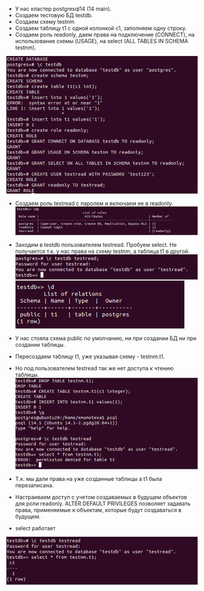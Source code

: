 * У нас кластер postgresql14 (14 main).
* Cоздаем тестовую БД testdb.
* Создаем схему testnm
* Создаем таблицу t1 с одной колонкой с1, заполняем одну строку.
* Создаем роль readonly, даем права на подключение (CONNECT), на использование схемы (USAGE), на select (ALL TABLES IN SCHEMA testnm).

![описание](Screenshot_4.png)

* Создаем роль testread с паролем и включаем ее в readonly.
![описание](Screenshot_1.png)

* Заходим в testdb пользователем testread. Пробуем select. Не получается т.к. у нас права на схему testnm, а таблица t1 в другой.
![описание](Screenshot_5.png)
![описание](Screenshot_2.png)

* У нас стояла схема public по умолчанию, ни при создании БД ни при создании таблицы.
* Пересоздаем таблицу t1, уже указывая схему - testnm.t1.
* Но под пользователем testread так же нет доступа к чтению таблицы.
![описание](Screenshot_3.png)

* Т.к. мы дали права на уже созданные таблицы а t1 была перезаписана.
* Настраиваем доступ с учетом создаваемых в будущем объектов для роли readonly. ALTER DEFAULT PRIVILEGES позволяет задавать права, применяемые к объектам, которые будут создаваться в будущем.
* select работает

![описание](Screenshot_6.png)
